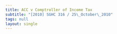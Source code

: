 ```yaml
---
title: ACC v Comptroller of Income Tax
subtitle: "[2010] SGHC 316 / 25\_October\_2010"
tags: null
layout: single
---
```


